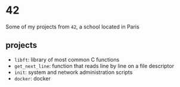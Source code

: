 # 42

Some of my projects from `42`, a school located in Paris

## projects

- `libft`: library of most common C functions
- `get_next_line`: function that reads line by line on a file descriptor
- `init`: system and network administration scripts
- `docker`: docker
